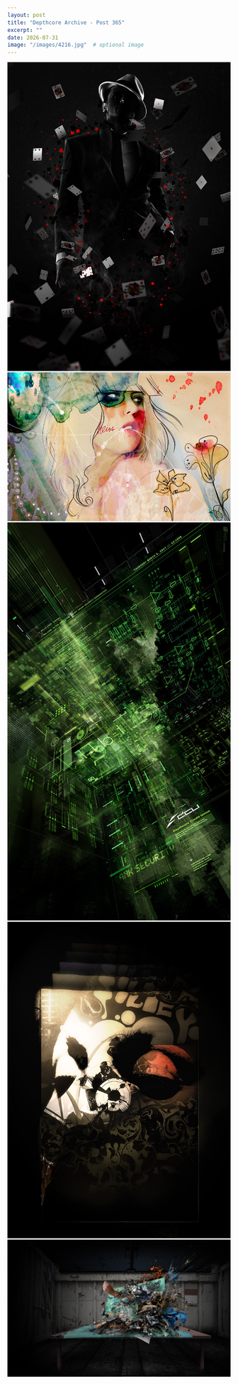 ```yaml
---
layout: post
title: "Depthcore Archive - Post 365"
excerpt: ""
date: 2026-07-31
image: "/images/4216.jpg"  # optional image
---
```


<img src="/images/4216.jpg">
<img src="/images/4217.jpg" alt="4217.jpg"/>
<img src="/images/4219.jpg" alt="4219.jpg"/>
<img src="/images/4220.jpg" alt="4220.jpg"/>
<img src="/images/4222.jpg" alt="4222.jpg"/>

